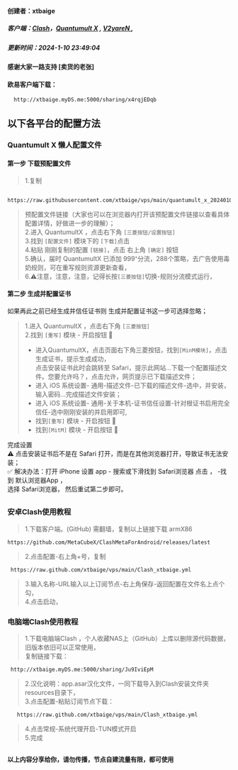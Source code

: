 #### 创建者：xtbaige  
##### 客户端：[Clash](#clash)，[Quantumult X](#quantumult-x) , [V2yareN ](#v2yaren),
##### 更新时间：2024-1-10 23:49:04
#### 感谢大家一路支持 [卖货的老张]  
#### 欧易客户端下载：  
      http://xtbaige.myDS.me:5000/sharing/x4rqjEDqb

## 以下各平台的配置方法
   ### Quantumult X 懒人配置文件  
#### 第一步 下载预配置文件  
> 1.复制  

       https://raw.githubusercontent.com/xtbaige/vps/main/quantumult_x_20240108.conf  

> 预配置文件链接（大家也可以在浏览器内打开该预配置文件链接以查看具体配置详情，好做进一步的理解）；  
> 2.进入 QuantumultX ，点击右下角 `[三菱按钮/设置按钮]`  
> 3.找到 `[配置文件]` 模块下的 `[下载]`点击  
> 4.粘贴 刚刚复制的配置 `[链接]`，点击 右上角 `[确定]` 按钮  
> 5.确认，届时 QuantumultX 已添加 999⁺分流，288个策略，去广告使用毒奶规则，可在重写规则资源更新查看，  
> 6.⚠️注意，注意，注意，记得长按`[三菱按钮]`切换-规则分流模式运行，  
#### 第二步 生成并配置证书   
如果再此之前已经生成并信任证书则 生成并配置证书这一步可选择忽略；  
> 1.进入 QuantumultX ，点击右下角 `[三菱按钮]`  
> 2.找到 `[重写]` 模块 - 开启按钮 🔘  
> + 进入QuantumultX，点击页面右下角三菱按钮，找到`[MinM模块]`，点击生成证书，提示生成成功，  
点击安装证书此时会跳转至 Safari，提示此网站...下载一个配置描述文件。您要允许吗？，点击允许，网页提示已下载描述文件；  
> + 进入 iOS 系统设置- 通用-描述文件-已下载的描述文件-选中，并安装，输入密码...完成描述文件安装；  
> + 进入 iOS 系统设置- 通用-关于本机-证书信任设置-针对根证书启用完全信任-选中刚刚安装的并启用即可,  
> + 找到`[重写]` 模块 - 开启按钮 🔘  
> + 找到`[MitM]` 模块 - 开启按钮 🔘  

完成设置  
⚠️ 点击安装证书后不是在 Safari 打开，而是在其他浏览器打开，导致证书无法安装；    
✅ 解决办法：打开 iPhone 设置 app - 搜索或下滑找到 Safari浏览器 点击 ， -找到 默认浏览器App ，  
选择 Safari浏览器， 然后重试第二步即可。  
 ## 
 ### 安卓Clash使用教程
> 1.下载客户端。(GitHub) 需翻墙，复制以上链接下载 armX86  

    https://github.com/MetaCubeX/ClashMetaForAndroid/releases/latest  
> 2.点击配置-右上角+号，复制
> 
     https://raw.github.com/xtbaige/vps/main/Clash_xtbaige.yml

> 3.输入名称-URL输入以上订阅节点-右上角保存-返回配置在文件名上点个勾，  
> 4.点击启动，
> 
 ### 电脑端Clash使用教程  
>  1.下载电脑端Clash ，个人收藏NAS上（GitHub）上库以删除源代码数据，旧版本依旧可以正常使用，  
     复制链接下载：
>
     http://xtbaige.myDS.me:5000/sharing/Ju9IviEpM
 > 2.汉化说明：app.asar汉化文件，一同下载导入到Clash安装文件夹resources目录下，  
>  3.点击配置-粘贴订阅节点下载：  
> 
       https://raw.github.com/xtbaige/vps/main/Clash_xtbaige.yml
>  4.点击常规-系统代理开启-TUN模式开启  
>  5.完成  

 ## 

###  `以上内容分享给你，请勿传播，节点自建流量有限，都可使用`  
